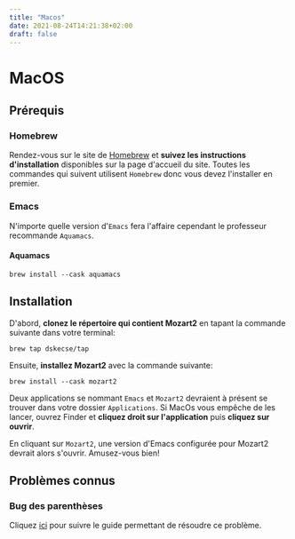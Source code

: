 ```yaml
---
title: "Macos"
date: 2021-08-24T14:21:38+02:00
draft: false
---
```

# MacOS

## Prérequis

### Homebrew
Rendez-vous sur le site de [Homebrew](https://brew.sh/) et **suivez les instructions d'installation** disponibles sur la page d'accueil du site. Toutes les commandes qui suivent utilisent `Homebrew` donc vous devez l'installer en premier.

### Emacs
N'importe quelle version d'`Emacs` fera l'affaire cependant le professeur recommande `Aquamacs`.

#### Aquamacs
```shell
brew install --cask aquamacs
```

## Installation

D'abord, **clonez le répertoire qui contient Mozart2** en tapant la commande suivante dans votre terminal:
```shell
brew tap dskecse/tap
```
Ensuite, **installez Mozart2** avec la commande suivante:
```shell
brew install --cask mozart2
```
Deux applications se nommant `Emacs` et `Mozart2` devraient à présent se trouver dans votre dossier `Applications`. Si MacOs vous empêche de les lancer, ouvrez Finder et **cliquez droit sur l'application** puis **cliquez sur ouvrir**.

En cliquant sur `Mozart2`, une version d'Emacs configurée pour Mozart2 devrait alors s'ouvrir. Amusez-vous bien!

## Problèmes connus
### Bug des parenthèses
Cliquez [ici](https://blog.oliver-mueller.com/-234) pour suivre le guide permettant de résoudre ce problème.